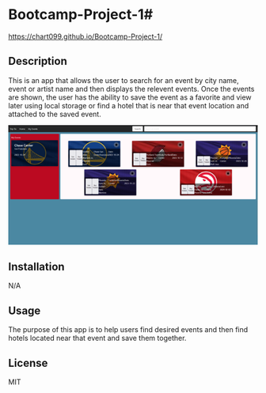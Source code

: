 # Bootcamp-Project-1#

https://chart099.github.io/Bootcamp-Project-1/

## Description
This is an app that allows the user to search for an event by city name, event or artist name and then displays the relevent events. Once the events are shown, the user has the ability to save the event as a favorite and view later using local storage or find a hotel that is near that event location and attached to the saved event. 

![Alt text](Assets/images/image.png)

## Installation

N/A

## Usage

The purpose of this app is to help users find desired events and then find hotels located near that event and save them together. 

## License

MIT